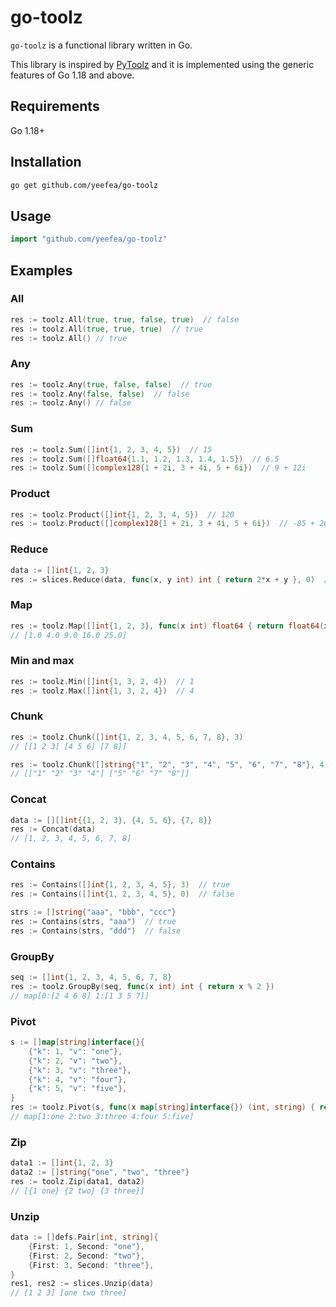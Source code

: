 # go-toolz
`go-toolz` is a functional library written in Go.

This library is inspired by [PyToolz](https://github.com/pytoolz/toolz) and it is implemented using the generic features of Go 1.18 and above.

## Requirements

Go 1.18+

## Installation

```bash
go get github.com/yeefea/go-toolz
```

## Usage

```go
import "github.com/yeefea/go-toolz"
```

## Examples

### All
```go
res := toolz.All(true, true, false, true)  // false
res := toolz.All(true, true, true)  // true
res := toolz.All() // true
```

### Any
```go
res := toolz.Any(true, false, false)  // true
res := toolz.Any(false, false)  // false
res := toolz.Any() // false
```

### Sum
```go
res := toolz.Sum([]int{1, 2, 3, 4, 5})  // 15
res := toolz.Sum([]float64{1.1, 1.2, 1.3, 1.4, 1.5})  // 6.5
res := toolz.Sum([]complex128{1 + 2i, 3 + 4i, 5 + 6i})  // 9 + 12i
```

### Product
```go
res := toolz.Product([]int{1, 2, 3, 4, 5})  // 120
res := toolz.Product([]complex128{1 + 2i, 3 + 4i, 5 + 6i})  // -85 + 20i
```

### Reduce
```go
data := []int{1, 2, 3}
res := slices.Reduce(data, func(x, y int) int { return 2*x + y }, 0)  // 11
```

### Map
```go
res := toolz.Map([]int{1, 2, 3}, func(x int) float64 { return float64(x * x) })
// [1.0 4.0 9.0 16.0 25.0]
```

### Min and max
```go
res := toolz.Min([]int{1, 3, 2, 4})  // 1
res := toolz.Max([]int{1, 3, 2, 4})  // 4
```

### Chunk
```go
res := toolz.Chunk([]int{1, 2, 3, 4, 5, 6, 7, 8}, 3)
// [[1 2 3] [4 5 6] [7 8]]

res := toolz.Chunk([]string{"1", "2", "3", "4", "5", "6", "7", "8"}, 4)
// [["1" "2" "3" "4"] ["5" "6" "7" "8"]]
```

### Concat
```go
data := [][]int{{1, 2, 3}, {4, 5, 6}, {7, 8}}
res := Concat(data)
// [1, 2, 3, 4, 5, 6, 7, 8]
```

### Contains
```go
res := Contains([]int{1, 2, 3, 4, 5}, 3)  // true
res := Contains([]int{1, 2, 3, 4, 5}, 0)  // false

strs := []string{"aaa", "bbb", "ccc"}
res := Contains(strs, "aaa")  // true
res := Contains(strs, "ddd")  // false
```

### GroupBy
```go
seq := []int{1, 2, 3, 4, 5, 6, 7, 8}
res := toolz.GroupBy(seq, func(x int) int { return x % 2 })  
// map[0:[2 4 6 8] 1:[1 3 5 7]]
```

### Pivot
```go
s := []map[string]interface{}{
	{"k": 1, "v": "one"},
	{"k": 2, "v": "two"},
	{"k": 3, "v": "three"},
	{"k": 4, "v": "four"},
	{"k": 5, "v": "five"},
}
res := toolz.Pivot(s, func(x map[string]interface{}) (int, string) { return x["k"].(int), x["v"].(string) })  
// map[1:one 2:two 3:three 4:four 5:five]
```

### Zip
```go
data1 := []int{1, 2, 3}
data2 := []string{"one", "two", "three"}
res := toolz.Zip(data1, data2)
// [{1 one} {2 two} {3 three}]
```

### Unzip
```go
data := []defs.Pair[int, string]{
	{First: 1, Second: "one"},
	{First: 2, Second: "two"},
	{First: 3, Second: "three"},
}
res1, res2 := slices.Unzip(data)
// [1 2 3] [one two three]
```